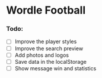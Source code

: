 # Wordle Football

### Todo:

- [ ] Improve the player styles
- [ ] Improve the search preview
- [ ] Add photos and logos
- [ ] Save data in the localStorage
- [ ] Show message win and statistics
